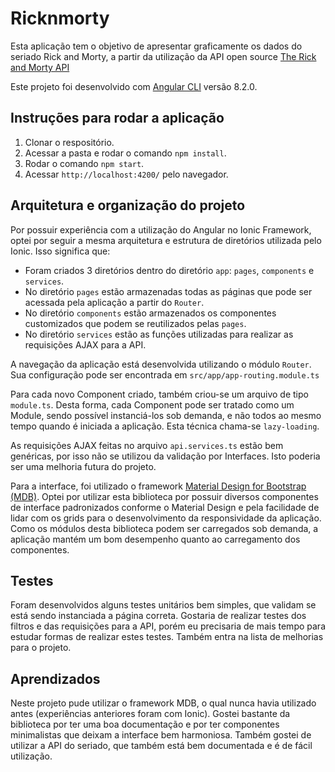 # Ricknmorty

Esta aplicação tem o objetivo de apresentar graficamente os dados do seriado Rick and Morty, a partir da utilização da API open source [The Rick and Morty API](https://rickandmortyapi.com/)

Este projeto foi desenvolvido com [Angular CLI](https://github.com/angular/angular-cli) versão 8.2.0.

## Instruções para rodar a aplicação

1. Clonar o respositório.
2. Acessar a pasta e rodar o comando `npm install`.
3. Rodar o comando `npm start`.
4. Acessar `http://localhost:4200/` pelo navegador.

## Arquitetura e organização do projeto

Por possuir experiência com a utilização do Angular no Ionic Framework, optei por seguir a mesma arquitetura e estrutura de diretórios utilizada pelo Ionic. Isso significa que:
* Foram criados 3 diretórios dentro do diretório `app`: `pages`, `components` e `services`.
* No diretório `pages` estão armazenadas todas as páginas que pode ser acessada pela aplicação a partir do `Router`.
* No diretório `components` estão armazenados os componentes customizados que podem se reutilizados pelas `pages`.
* No diretório `services` estão as funções utilizadas para realizar as requisições AJAX para a API.

A navegação da aplicação está desenvolvida utilizando o módulo `Router`. Sua configuração pode ser encontrada em `src/app/app-routing.module.ts`

Para cada novo Component criado, também criou-se um arquivo de tipo `module.ts`. Desta forma, cada Component pode ser tratado como um Module, sendo possível instanciá-los sob demanda, e não todos ao mesmo tempo quando é iniciada a aplicação. Esta técnica chama-se `lazy-loading`.

As requisições AJAX feitas no arquivo `api.services.ts` estão bem genéricas, por isso não se utilizou da validação por Interfaces. Isto poderia ser uma melhoria futura do projeto.

Para a interface, foi utilizado o framework [Material Design for Bootstrap (MDB)](https://mdbootstrap.com/). Optei por utilizar esta biblioteca por possuir diversos componentes de interface padronizados conforme o Material Design e pela facilidade de lidar com os grids para o desenvolvimento da responsividade da aplicação. Como os módulos desta biblioteca podem ser carregados sob demanda, a aplicação mantém um bom desempenho quanto ao carregamento dos componentes.

## Testes

Foram desenvolvidos alguns testes unitários bem simples, que validam se está sendo instanciada a página correta. Gostaria de realizar testes dos filtros e das requisições para a API, porém eu precisaria de mais tempo para estudar formas de realizar estes testes. Também entra na lista de melhorias para o projeto.

## Aprendizados

Neste projeto pude utilizar o framework MDB, o qual nunca havia utilizado antes (experiências anteriores foram com Ionic). Gostei bastante da biblioteca por ter uma boa documentação e por ter componentes minimalistas que deixam a interface bem harmoniosa. Também gostei de utilizar a API do seriado, que também está bem documentada e é de fácil utilização.

